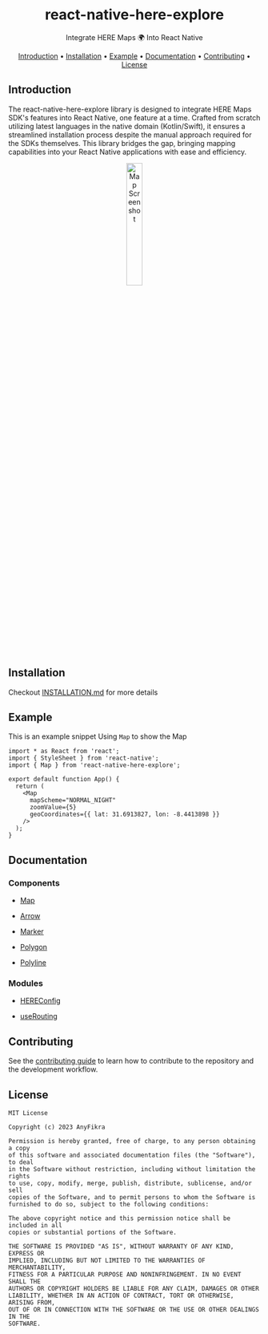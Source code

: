 <h1 align="center">
    <strong>react-native-here-explore</strong>
</h1>

<p align="center">
    Integrate HERE Maps 🌍 Into React Native
</p>

<div align="center">

[Introduction](#introduction) •
[Installation](#installation) •
[Example](#example) •
[Documentation](#documentation) •
[Contributing](#contributing) •
[License](#license)

</div>

## Introduction

The react-native-here-explore library is designed to integrate HERE Maps SDK's features into React Native, one feature at a time.
Crafted from scratch utilizing latest languages in the native domain (Kotlin/Swift), it ensures a streamlined installation process despite the manual approach required for the SDKs themselves.
This library bridges the gap, bringing mapping capabilities into your React Native applications with ease and efficiency.

<div align="center">
  <img src="docs/assets/screenshot.png" alt="Map Screenshot" title="Map Screenshot" width="25%">
</div>

## Installation

Checkout [INSTALLATION.md](docs/INSTALLATION.md) for more details

## Example

This is an example snippet Using `Map` to show the Map

```tsx
import * as React from 'react';
import { StyleSheet } from 'react-native';
import { Map } from 'react-native-here-explore';

export default function App() {
  return (
    <Map
      mapScheme="NORMAL_NIGHT"
      zoomValue={5}
      geoCoordinates={{ lat: 31.6913827, lon: -8.4413898 }}
    />
  );
}
```

## Documentation

### Components

- [Map](docs/components/MapView.md)

- [Arrow](docs/components/ArrowView.md)

- [Marker](docs/components/MarkerView.md)

- [Polygon](docs/components/PolygonView.md)

- [Polyline](docs/components/PolylineView.md)

### Modules

- [HEREConfig](docs/modules/HEREConfig.md)

- [useRouting](docs/modules/useRouting.md)

## Contributing

See the [contributing guide](CONTRIBUTING.md) to learn how to contribute to the repository and the development workflow.

## License

```
MIT License

Copyright (c) 2023 AnyFikra

Permission is hereby granted, free of charge, to any person obtaining a copy
of this software and associated documentation files (the "Software"), to deal
in the Software without restriction, including without limitation the rights
to use, copy, modify, merge, publish, distribute, sublicense, and/or sell
copies of the Software, and to permit persons to whom the Software is
furnished to do so, subject to the following conditions:

The above copyright notice and this permission notice shall be included in all
copies or substantial portions of the Software.

THE SOFTWARE IS PROVIDED "AS IS", WITHOUT WARRANTY OF ANY KIND, EXPRESS OR
IMPLIED, INCLUDING BUT NOT LIMITED TO THE WARRANTIES OF MERCHANTABILITY,
FITNESS FOR A PARTICULAR PURPOSE AND NONINFRINGEMENT. IN NO EVENT SHALL THE
AUTHORS OR COPYRIGHT HOLDERS BE LIABLE FOR ANY CLAIM, DAMAGES OR OTHER
LIABILITY, WHETHER IN AN ACTION OF CONTRACT, TORT OR OTHERWISE, ARISING FROM,
OUT OF OR IN CONNECTION WITH THE SOFTWARE OR THE USE OR OTHER DEALINGS IN THE
SOFTWARE.
```
